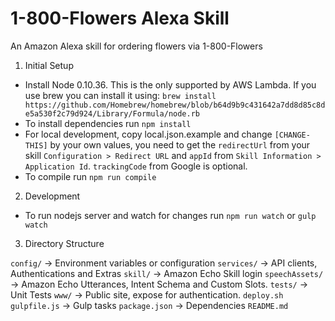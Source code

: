 # 1-800-Flowers Alexa Skill

An Amazon Alexa skill for ordering flowers via 1-800-Flowers

1. Initial Setup

* Install Node 0.10.36. This is the only supported by AWS Lambda. If you use brew you can install it using:
`brew install https://github.com/Homebrew/homebrew/blob/b64d9b9c431642a7dd8d85c8de5a530f2c79d924/Library/Formula/node.rb`
* To install dependencies run `npm install`
* For local development, copy local.json.example and change `[CHANGE-THIS]` by your own values, you need to get the `redirectUrl` from your skill `Configuration > Redirect URL` and `appId` from `Skill Information > Application Id`. `trackingCode` from Google is optional.
* To compile run `npm run compile`

2. Development

* To run nodejs server and watch for changes run `npm run watch` or `gulp watch`

3. Directory Structure

`config/` -> Environment variables or configuration
`services/` -> API clients, Authentications and Extras
`skill/` -> Amazon Echo Skill login
`speechAssets/` -> Amazon Echo Utterances, Intent Schema and Custom Slots.
`tests/` -> Unit Tests
`www/` -> Public site, expose for authentication.
`deploy.sh`
`gulpfile.js` -> Gulp tasks
`package.json` -> Dependencies
`README.md`
